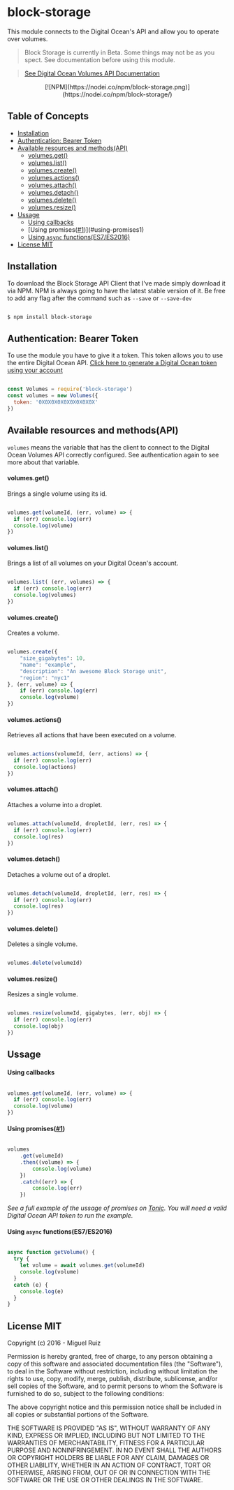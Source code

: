 # block-storage

This module connects to the Digital Ocean's API and allow you to operate over volumes.

  > Block Storage is currently in Beta. Some things may not be as you spect. See documentation before using this module.

  > [See Digital Ocean Volumes API Documentation](https://developers.digitalocean.com/documentation/v2/block-storage-beta/)

<center>[![NPM](https://nodei.co/npm/block-storage.png)](https://nodei.co/npm/block-storage/)</center>

## Table of Concepts

- [Installation](#installation)
- [Authentication: Bearer Token](#authentication-bearer-token)
- [Available resources and methods(API)](#available-resources-and-methodsapi)
  - [volumes.get()](#volumesget)
  - [volumes.list()](#volumeslist)
  - [volumes.create()](#volumescreate)
  - [volumes.actions()](#volumesactions)
  - [volumes.attach()](#volumesattach)
  - [volumes.detach()](#volumesdetach)
  - [volumes.delete()](#volumesdelete)
  - [volumes.resize()](#volumesresize)
- [Ussage](#ussage)
  - [Using callbacks](#using-callbacks)
  - [Using promises([#1](https://github.com/MiguhRuiz/block-storage/issues/1))](#using-promises1)
  - [Using `async` functions(ES7/ES2016)](#using-async-functionses7es2016)
- [License MIT](#license-mit)

## Installation

To download the Block Storage API Client that I've made simply download it via NPM. NPM is always going to have the latest stable version of it. Be free to add any flag after the command such as `--save` or `--save-dev`

```bash

$ npm install block-storage

```

## Authentication: Bearer Token

To use the module you have to give it a token. This token allows you to use the entire Digital Ocean API.  [Click here to generate a Digital Ocean token using your account](https://cloud.digitalocean.com/settings/api/tokens/new)

```js

const Volumes = require('block-storage')
const volumes = new Volumes({
  token: '0X0X0X0X0X0X0X0X0X'
})

```

## Available resources and methods(API)

`volumes` means the variable that has the client to connect to the Digital Ocean Volumes API correctly configured. See authentication again to see more about that variable.

#### volumes.get()

Brings a single volume using its id.

```js

volumes.get(volumeId, (err, volume) => {
  if (err) console.log(err)
  console.log(volume)
})

```
#### volumes.list()

Brings a list of all volumes on your Digital Ocean's account.

```js

volumes.list( (err, volumes) => {
  if (err) console.log(err)
  console.log(volumes)
})

```

#### volumes.create()

Creates a volume.

```js

volumes.create({
    "size_gigabytes": 10,
    "name": "example",
    "description": "An awesome Block Storage unit",
    "region": "nyc1"
}, (err, volume) => {
    if (err) console.log(err)
    console.log(volume)
})

```

#### volumes.actions()

Retrieves all actions that have been executed on a volume.

```js

volumes.actions(volumeId, (err, actions) => {
  if (err) console.log(err)
  console.log(actions)
})

```

#### volumes.attach()

Attaches a volume into a droplet.

```js

volumes.attach(volumeId, dropletId, (err, res) => {
  if (err) console.log(err)
  console.log(res)
})

```

#### volumes.detach()

Detaches a volume out of a droplet.

```js

volumes.detach(volumeId, dropletId, (err, res) => {
  if (err) console.log(err)
  console.log(res)
})

```

#### volumes.delete()

Deletes a single volume.

```js

volumes.delete(volumeId)

```

#### volumes.resize()

Resizes a single volume.

```js

volumes.resize(volumeId, gigabytes, (err, obj) => {
  if (err) console.log(err)
  console.log(obj)
})

```

## Ussage

#### Using callbacks

```js

volumes.get(volumeId, (err, volume) => {
  if (err) console.log(err)
  console.log(volume)
})

```
#### Using promises([#1](https://github.com/MiguhRuiz/block-storage/issues/1))

```js

volumes
    .get(volumeId)
    .then((volume) => {
        console.log(volume)
    })
    .catch((err) => {
        console.log(err)
    })

```

*See a full example of the ussage of promises on [Tonic](https://tonicdev.com/57cb105a0540e114006f2eda/57cb13534bcf3f140022107b). You will need a valid Digital Ocean API token to run the example.*

#### Using `async` functions(ES7/ES2016)

```js

async function getVolume() {
  try {
    let volume = await volumes.get(volumeId)
    console.log(volume)
  }
  catch (e) {
    console.log(e)
  }
}

```

## License MIT

Copyright (c) 2016 - Miguel Ruiz

Permission is hereby granted, free of charge, to any person obtaining a copy
of this software and associated documentation files (the "Software"), to deal
in the Software without restriction, including without limitation the rights
to use, copy, modify, merge, publish, distribute, sublicense, and/or sell
copies of the Software, and to permit persons to whom the Software is
furnished to do so, subject to the following conditions:

The above copyright notice and this permission notice shall be included in
all copies or substantial portions of the Software.

THE SOFTWARE IS PROVIDED "AS IS", WITHOUT WARRANTY OF ANY KIND, EXPRESS OR
IMPLIED, INCLUDING BUT NOT LIMITED TO THE WARRANTIES OF MERCHANTABILITY,
FITNESS FOR A PARTICULAR PURPOSE AND NONINFRINGEMENT. IN NO EVENT SHALL THE
AUTHORS OR COPYRIGHT HOLDERS BE LIABLE FOR ANY CLAIM, DAMAGES OR OTHER
LIABILITY, WHETHER IN AN ACTION OF CONTRACT, TORT OR OTHERWISE, ARISING FROM,
OUT OF OR IN CONNECTION WITH THE SOFTWARE OR THE USE OR OTHER DEALINGS IN THE
SOFTWARE.
